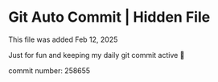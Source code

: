 # Git Auto Commit | Hidden File

This file was added Feb 12, 2025

Just for fun and keeping my daily git commit active 🤪

commit number: 258655
